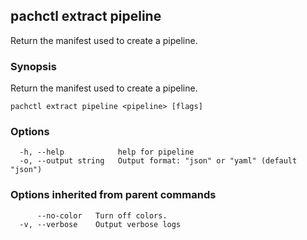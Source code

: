 ## pachctl extract pipeline

Return the manifest used to create a pipeline.

### Synopsis

Return the manifest used to create a pipeline.

```
pachctl extract pipeline <pipeline> [flags]
```

### Options

```
  -h, --help            help for pipeline
  -o, --output string   Output format: "json" or "yaml" (default "json")
```

### Options inherited from parent commands

```
      --no-color   Turn off colors.
  -v, --verbose    Output verbose logs
```
